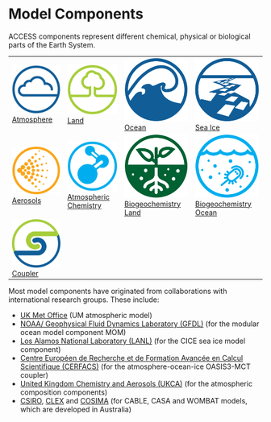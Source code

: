 # <div class="highlight-bg"> Model Components </div>

ACCESS components represent different chemical, physical or biological parts of the Earth System.

<table class="center">
  <tr>
      <td class="logo_cell"><a href="atmosphere" title="Atmosphere"><img class="logo_component" src="../../assets/component-logos/components-without-titles/ACCESS icon ATMOSPHERE.png" alt="Atmosphere"><br><div class="white-links"><div class="logo_cell_text">Atmosphere</div></div></a></td>
      <td class="logo_cell"><a href="land" title="Land"><img class="logo_component" src="../../assets/component-logos/components-without-titles/ACCESS icon LAND SURFACE.png" alt="Land"
      ><br><div class="white-links"><div class="logo_cell_text">Land</div></div></a></td>
      <td class="logo_cell"><a href="ocean" title="Ocean"><img class="logo_component" src="../../assets/component-logos/components-without-titles/ACCESS icon OCEAN.png"  alt="Ocean"><br><div class="white-links"><div class="logo_cell_text">Ocean</div></div></a></td>
      <td class="logo_cell"><a href="sea-ice" title="Sea Ice"><img class="logo_component"src="../../assets/component-logos/components-without-titles/ACCESS icon SEA ICE.png" alt="Sea Ice"><br><div class="white-links"><div class="logo_cell_text">Sea Ice</div></div></a></td>
   </tr>
   <tr> 
      <td class="logo_cell"><a href="aerosols_atmospheric_chemistry" title="Aerosols"><img class="logo_component"src="../../assets/component-logos/components-without-titles/ACCESS icon AEROSOLS.png" alt="Aerosols"><br><div class="white-links"><div class="logo_cell_text">Aerosols</div></div></a></td>
      <td class="logo_cell"><a href="aerosols_atmospheric_chemistry" title="Atmospheric Chemistry"><img class="logo_component" src="../../assets/component-logos/components-without-titles/ACCESS icon ATMOSPHERIC CHEMISTRY.png" alt="Chemistry-Atmosphere"><br><div class="white-links"><div class="logo_cell_text">Atmospheric Chemistry</div></div></a></td>
      <td class="logo_cell"><a href="bgc_land" title="Biogeochemistry-Land"><img class="logo_component" src="../../assets/component-logos/components-without-titles/ACCESS icon BGC LAND.png" alt="Biogeochemistry-Land"><br><div class="white-links"><div class="logo_cell_text">Biogeochemistry Land</div></div></a></td>
      <td class="logo_cell"><a href="bgc_ocean" title="Biogeochemistry-Ocean"><img class="logo_component" src="../../assets/component-logos/components-without-titles/ACCESS icon BGC OCEAN.png" alt="Biogeochemistry-Ocean"><br><div class="white-links"><div class="logo_cell_text">Biogeochemistry Ocean</div></div></a></td>
   </tr>
   <tr>
      <td class="logo_cell"><a href="coupler" title="Coupler"><img class="logo_component" src="../../assets/component-logos/components-without-titles/ACCESS icon COUPLER.png" alt="Coupler"><br><div class="white-links"><div class="logo_cell_text">Coupler</div></div></a></td>
   </tr>
</table>


Most model components have originated from collaborations with international research groups. These include:

- [UK Met Office][met-office-web] (UM atmospheric model)
- [NOAA/ Geophysical Fluid Dynamics Laboratory (GFDL)][noaa-gfdl-web] (for the modular ocean model component MOM)
- [Los Alamos National Laboratory (LANL)][lanl-web] (for the CICE sea ice model component)
- [Centre Européen de Recherche et de Formation Avancée en Calcul Scientifique (CERFACS)][cerfacs-web] (for the atmosphere-ocean-ice OASIS3-MCT coupler)
- [United Kingdom Chemistry and Aerosols (UKCA)][ukca-web] (for the atmospheric composition components)
- [CSIRO][csiro-web], [CLEX][clex-web] and [COSIMA][cosima-web] (for CABLE, CASA and WOMBAT models, which are developed in Australia)

[met-office-web]: https://www.metoffice.gov.uk/
[noaa-gfdl-web]: https://www.gfdl.noaa.gov/
[lanl-web]: https://www.lanl.gov/
[cerfacs-web]: https://cerfacs.fr/en/
[ukca-web]: https://www.ukca.ac.uk/
[csiro-web]: https://www.csiro.au/
[clex-web]: https://www.climateextremes.org.au/
[cosima-web]: http://www.cosima.org.au/
